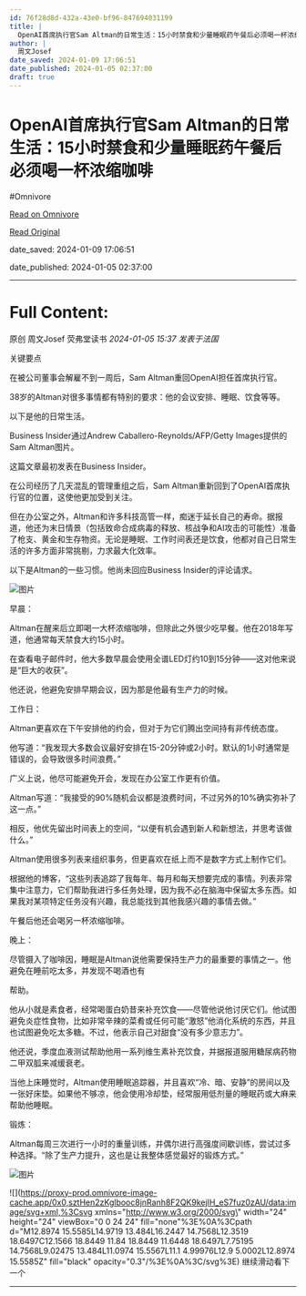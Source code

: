 ```yaml
---
id: 76f28d8d-432a-43e0-bf96-847694031199
title: |
  OpenAI首席执行官Sam Altman的日常生活：15小时禁食和少量睡眠药午餐后必须喝一杯浓缩咖啡
author: |
  周文Josef
date_saved: 2024-01-09 17:06:51
date_published: 2024-01-05 02:37:00
draft: true
---
```


# OpenAI首席执行官Sam Altman的日常生活：15小时禁食和少量睡眠药午餐后必须喝一杯浓缩咖啡
#Omnivore

[Read on Omnivore](https://omnivore.app/me/https-mp-weixin-qq-com-s-s-e-qf-7-g-ik-3-ci-yv-ik-sf-u-6-cq-18cf043829d)

[Read Original](https://mp.weixin.qq.com/s/sE-qf7gIK3ciYvIkSfU6CQ)

date_saved: 2024-01-09 17:06:51

date_published: 2024-01-05 02:37:00

--- 

# Full Content: 

原创 周文Josef  荧弗堂读书 _2024-01-05 15:37_ _发表于法国_ 

关键要点

在被公司董事会解雇不到一周后，Sam Altman重回OpenAI担任首席执行官。

38岁的Altman对很多事情都有特别的要求：他的会议安排、睡眠、饮食等等。

以下是他的日常生活。

Business Insider通过Andrew Caballero-Reynolds/AFP/Getty Images提供的Sam Altman图片。

这篇文章最初发表在Business Insider。

在公司经历了几天混乱的管理重组之后，Sam Altman重新回到了OpenAI首席执行官的位置，这使他更加受到关注。

但在办公室之外，Altman和许多科技高管一样，痴迷于延长自己的寿命。据报道，他还为末日情景（包括致命合成病毒的释放、核战争和AI攻击的可能性）准备了枪支、黄金和生存物资。无论是睡眠、工作时间表还是饮食，他都对自己日常生活的许多方面非常挑剔，力求最大化效率。

以下是Altman的一些习惯。他尚未回应Business Insider的评论请求。

![图片](https://proxy-prod.omnivore-image-cache.app/0x0,s_ikbB_-qfaWyIbiGCU18pWnMezdHdclF-0F8rQguvcM/https://mmbiz.qpic.cn/sz_mmbiz_jpg/DVrVziaajpibVm2ibzUInJvWtdo7PI62UfVMupSpbic87HKY1TGAIxaUKnrjgCRQwnTBXD6IZFIYaFNqqytUz2JgUQ/640?wx_fmt=jpeg&from=appmsg)

早晨：

Altman在醒来后立即喝一大杯浓缩咖啡，但除此之外很少吃早餐。他在2018年写道，他通常每天禁食大约15小时。

在查看电子邮件时，他大多数早晨会使用全谱LED灯约10到15分钟——这对他来说是“巨大的收获”。

他还说，他避免安排早期会议，因为那是他最有生产力的时候。

工作日：

Altman更喜欢在下午安排他的约会，但对于为它们腾出空间持有非传统态度。

他写道：“我发现大多数会议最好安排在15-20分钟或2小时。默认的1小时通常是错误的，会导致很多时间浪费。”

广义上说，他尽可能避免开会，发现在办公室工作更有价值。

Altman写道：“我接受的90%随机会议都是浪费时间，不过另外的10%确实弥补了这一点。”

相反，他优先留出时间表上的空间，“以便有机会遇到新人和新想法，并思考该做什么。”

Altman使用很多列表来组织事务，但更喜欢在纸上而不是数字方式上制作它们。

根据他的博客，“这些列表追踪了我每年、每月和每天想要完成的事情。列表非常集中注意力，它们帮助我进行多任务处理，因为我不必在脑海中保留太多东西。如果我对某项特定任务没有兴趣，我总能找到其他我感兴趣的事情去做。”

午餐后他还会喝另一杯浓缩咖啡。

晚上：

尽管摄入了咖啡因，睡眠是Altman说他需要保持生产力的最重要的事情之一。他避免在睡前吃太多，并发现不喝酒也有

帮助。

他从小就是素食者，经常喝蛋白奶昔来补充饮食——尽管他说他讨厌它们。他试图避免炎症性食物，比如非常辛辣的菜肴或任何可能“激怒”他消化系统的东西，并且也试图避免吃太多糖。不过，他表示自己对甜食“没有多少意志力”。

他还说，季度血液测试帮助他用一系列维生素补充饮食，并据报道服用糖尿病药物二甲双胍来减缓衰老。

当他上床睡觉时，Altman使用睡眠追踪器，并且喜欢“冷、暗、安静”的房间以及一张好床垫。如果他不够凉，他会使用冷却垫，经常服用低剂量的睡眠药或大麻来帮助他睡眠。

锻炼：

Altman每周三次进行一小时的重量训练，并偶尔进行高强度间歇训练，尝试过多种选择。“除了生产力提升，这也是让我整体感觉最好的锻炼方式。”

![图片](https://proxy-prod.omnivore-image-cache.app/0x0,s0kJ4NKNiidgWR4saq0GtYH9ru52CroLnMTqkvHAJUXo/https://mmbiz.qpic.cn/sz_mmbiz_jpg/DVrVziaajpibVm2ibzUInJvWtdo7PI62UfVkhGvl6Ij5Tk85XibY6VDt4CGgOEU1IaGfkfmQ2CbbvANHskOSKOxpBg/640?wx_fmt=jpeg&from=appmsg)

![](https://proxy-prod.omnivore-image-cache.app/0x0,sztHen2zKglbooc8jnRanh8F2QK9kejIH_eS7fuz0zAU/data:image/svg+xml,%3Csvg xmlns=\"http://www.w3.org/2000/svg\" width=\"24\" height=\"24\" viewBox=\"0 0 24 24\" fill=\"none\"%3E%0A%3Cpath d=\"M12.8974 15.5585L14.9719 13.484L16.2447 14.7568L12.3519 18.6497C12.1566 18.8449 11.84 18.8449 11.6448 18.6497L7.75195 14.7568L9.02475 13.484L11.0974 15.5567L11.1 4.99976L12.9 5.0002L12.8974 15.5585Z\" fill=\"black\" opacity=\"0.3\"/%3E%0A%3C/svg%3E) 继续滑动看下一个 

---

